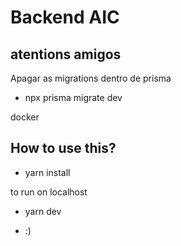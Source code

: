 # Backend AIC

## atentions amigos
Apagar as migrations dentro de prisma
- npx prisma migrate dev

docker

## How to use this?

- yarn install

to run on localhost

- yarn dev

- :)
